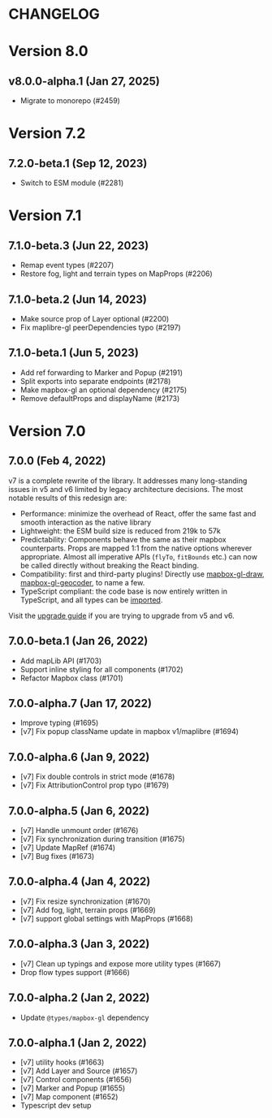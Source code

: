# CHANGELOG

# Version 8.0

## v8.0.0-alpha.1 (Jan 27, 2025)

- Migrate to monorepo (#2459)

# Version 7.2

## 7.2.0-beta.1 (Sep 12, 2023)

- Switch to ESM module (#2281)

# Version 7.1

## 7.1.0-beta.3 (Jun 22, 2023)

- Remap event types (#2207)
- Restore fog, light and terrain types on MapProps (#2206)

## 7.1.0-beta.2 (Jun 14, 2023)

- Make source prop of Layer optional (#2200)
- Fix maplibre-gl peerDependencies typo (#2197)

## 7.1.0-beta.1 (Jun 5, 2023)

- Add ref forwarding to Marker and Popup (#2191)
- Split exports into separate endpoints (#2178)
- Make mapbox-gl an optional dependency (#2175)
- Remove defaultProps and displayName (#2173)


# Version 7.0

## 7.0.0 (Feb 4, 2022)

v7 is a complete rewrite of the library. It addresses many long-standing issues in v5 and v6 limited by legacy architecture decisions. The most notable results of this redesign are:

- Performance: minimize the overhead of React, offer the same fast and smooth interaction as the native library
- Lightweight: the ESM build size is reduced from 219k to 57k
- Predictability: Components behave the same as their mapbox counterparts. Props are mapped 1:1 from the native options wherever appropriate. Almost all imperative APIs (`flyTo`, `fitBounds` etc.) can now be called directly without breaking the React binding.
- Compatibility: first and third-party plugins! Directly use [mapbox-gl-draw](https://github.com/visgl/react-map-gl/tree/7.0-release/examples/draw-polygon), [mapbox-gl-geocoder](https://github.com/visgl/react-map-gl/tree/7.0-release/examples/geocoder), to name a few.
- TypeScript compliant: the code base is now entirely written in TypeScript, and all types can be [imported](/docs/api-reference/types.md).

Visit the [upgrade guide](https://visgl.github.io/react-map-gl/docs/upgrade-guide) if you are trying to upgrade from v5 and v6.

## 7.0.0-beta.1 (Jan 26, 2022)

- Add mapLib API (#1703)
- Support inline styling for all components (#1702)
- Refactor Mapbox class (#1701)

## 7.0.0-alpha.7 (Jan 17, 2022)

- Improve typing (#1695)
- [v7] Fix popup className update in mapbox v1/maplibre (#1694)

## 7.0.0-alpha.6 (Jan 9, 2022)

- [v7] Fix double controls in strict mode (#1678)
-  [v7] Fix AttributionControl prop typo (#1679)

## 7.0.0-alpha.5 (Jan 6, 2022)

- [v7] Handle unmount order (#1676)
- [v7] Fix synchronization during transition (#1675)
- [v7] Update MapRef (#1674)
- [v7] Bug fixes (#1673)

## 7.0.0-alpha.4 (Jan 4, 2022)

- [v7] Fix resize synchronization (#1670)
- [v7] Add fog, light, terrain props (#1669)
- [v7] support global settings with MapProps (#1668)

## 7.0.0-alpha.3 (Jan 3, 2022)

- [v7] Clean up typings and expose more utility types (#1667)
- Drop flow types support (#1666)

## 7.0.0-alpha.2 (Jan 2, 2022)

- Update `@types/mapbox-gl` dependency

## 7.0.0-alpha.1 (Jan 2, 2022)

- [v7] utility hooks (#1663)
- [v7] Add Layer and Source (#1657)
- [v7] Control components (#1656)
- [v7] Marker and Popup (#1655)
- [v7] Map component (#1652)
- Typescript dev setup
